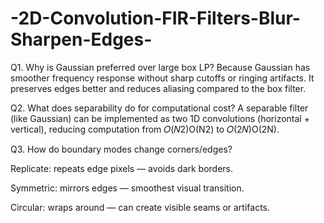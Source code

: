 # -2D-Convolution-FIR-Filters-Blur-Sharpen-Edges-
Q1. Why is Gaussian preferred over large box LP?
Because Gaussian has smoother frequency response without sharp cutoffs or ringing artifacts. It preserves edges better and reduces aliasing compared to the box filter.

Q2. What does separability do for computational cost?
A separable filter (like Gaussian) can be implemented as two 1D convolutions (horizontal + vertical), reducing computation from 𝑂(𝑁2)O(N2) to 𝑂(2𝑁)O(2N).

Q3. How do boundary modes change corners/edges?

Replicate: repeats edge pixels — avoids dark borders.

Symmetric: mirrors edges — smoothest visual transition.

Circular: wraps around — can create visible seams or artifacts.
